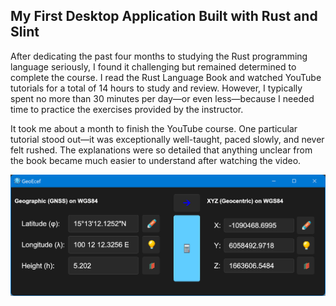 ## My First Desktop Application Built with Rust and Slint
After dedicating the past four months to studying the Rust programming language seriously, I found it challenging but remained determined to complete the course. I read the Rust Language Book and watched YouTube tutorials for a total of 14 hours to study and review. However, I typically spent no more than 30 minutes per day—or even less—because I needed time to practice the exercises provided by the instructor.

It took me about a month to finish the YouTube course. One particular tutorial stood out—it was exceptionally well-taught, paced slowly, and never felt rushed. The explanations were so detailed that anything unclear from the book became much easier to understand after watching the video.

![GeoEcef](https://github.com/pbroboto/geoecef/blob/main/images/geoecef_feature_image.png)
